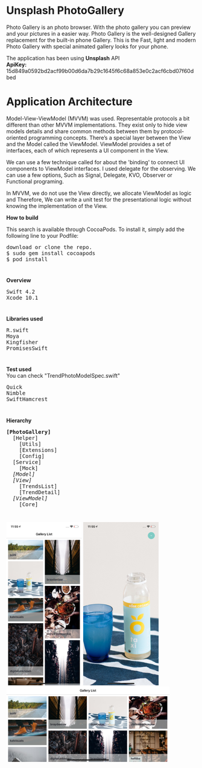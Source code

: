 # Unsplash PhotoGallery

<p>Photo Gallery is an photo browser. With the photo gallery you can preview and your pictures in a easier way.
Photo Gallery is the well-designed Gallery replacement for the built-in phone Gallery.
This is the Fast, light and modern Photo Gallery with special animated gallery looks for your phone.

The application has been using <b>Unsplash</b> API
<br><b>ApiKey:</b> 15d849a0592bd2acf99b00d6da7b29c1645f6c68a853e0c2acf6cbd07f60dbed</br>
</p>

# Application Architecture
<p>Model-View-ViewModel (MVVM) was used. Representable protocols a bit different than other MVVM implementations. They exist only to hide view models details and share common methods between them by protocol-oriented programming concepts.
There’s a special layer between the View and the Model called the ViewModel. ViewModel provides a set of interfaces, each of which represents a UI component in the View. 

We can use a few technique called for about the 'binding' to connect UI components to ViewModel interfaces. I used delegate for the observing. We can use a few options, Such as Signal, Delegate, KVO, Observer or Functional programing.

In MVVM, we do not use the View directly, we allocate ViewModel as logic and Therefore, We can write a unit test for the presentational logic without knowing the implementation of the View.</p>

<b>How to build</b>
<p>This search is available through CocoaPods. To install it, simply add the following line to your Podfile:</p>
<pre>
download or clone the repo.
$ sudo gem install cocoapods
$ pod install
</pre>

<h1></h1>

<b>Overview</b>
<pre>
Swift 4.2
Xcode 10.1
</pre>

<h1></h1>

<b>Libraries used</b>
<pre>
R.swift
Moya
Kingfisher
PromisesSwift
</pre>

<h1></h1>

<b>Test used</b>
<br>You can check "TrendPhotoModelSpec.swift"</br>
<pre>
Quick
Nimble
SwiftHamcrest
</pre>

<h1></h1>

<b>Hierarchy</b>

<pre>
<b>[PhotoGallery]</b>
  [Helper]
    [Utils]
    [Extensions]
    [Config]
  [Service]
    [Mock]
  <i>[Model]</i>
  <i>[View]</i>
    [TrendsList]
    [TrendDetail]
  <i>[ViewModel]</i>
    [Core]
</pre>

<h1></h1>

<img src="https://github.com/serdarbakirtas/PhotoGallery/blob/develop/Screenshots/iphone01.png" alt="HTML5 Icon" width="200" height="433"> <img src="https://github.com/serdarbakirtas/PhotoGallery/blob/develop/Screenshots/iphone03.png" alt="HTML5 Icon" width="200" height="433"> <img src="https://github.com/serdarbakirtas/PhotoGallery/blob/develop/Screenshots/iphone02.png" alt="HTML5 Icon" width="433" height="200">
